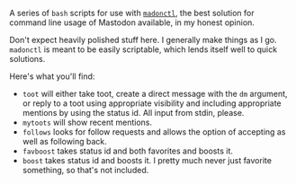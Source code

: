 A series of `bash` scripts for use with [`madonctl`][1], the best solution for command line usage of Mastodon available, in my honest opinion.

Don't expect heavily polished stuff here. I generally make things as I go. `madonctl` is meant to be easily scriptable, which lends itself well to quick solutions.

Here's what you'll find:

 * `toot` will either take toot, create a direct message with the `dm` argument, or reply to a toot using appropriate visibility and including appropriate mentions by using the status id. All input from stdin, please.
 * `mytoots` will show recent mentions.
 * `follows` looks for follow requests and allows the option of accepting as well as following back.
 * `favboost` takes status id and both favorites and boosts it.
 * `boost` takes status id and boosts it. I pretty much never just favorite something, so that's not included.

[1]: https://github.com/McKael/madonctl
